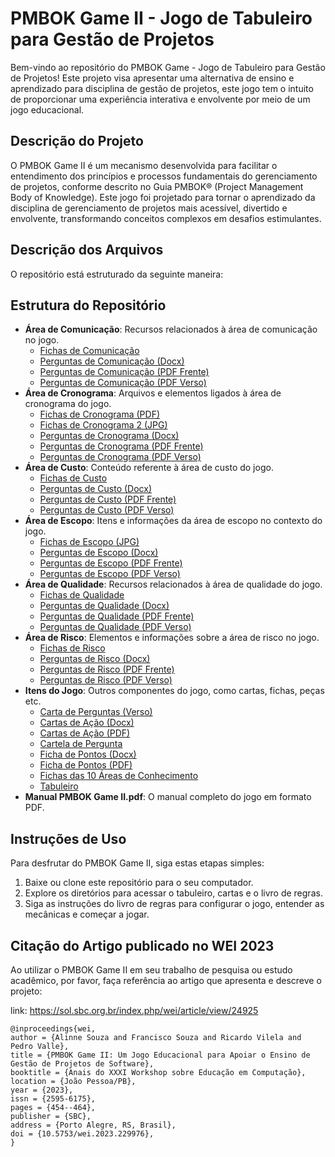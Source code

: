 # PMBOK Game II - Jogo de Tabuleiro para Gestão de Projetos

Bem-vindo ao repositório do PMBOK Game - Jogo de Tabuleiro para Gestão de Projetos! Este projeto visa apresentar uma alternativa de ensino e aprendizado para disciplina de gestão de projetos, este jogo tem o intuito de proporcionar uma experiência interativa e envolvente por meio de um jogo educacional.

## Descrição do Projeto

O PMBOK Game II é um mecanismo desenvolvida para facilitar o entendimento dos princípios e processos fundamentais do gerenciamento de projetos, conforme descrito no Guia PMBOK® (Project Management Body of Knowledge). Este jogo foi projetado para tornar o aprendizado da disciplina de gerenciamento de projetos mais acessível, divertido e envolvente, transformando conceitos complexos em desafios estimulantes.

## Descrição dos Arquivos

O repositório está estruturado da seguinte maneira:

## Estrutura do Repositório

- **Área de Comunicação**: Recursos relacionados à área de comunicação no jogo.
  - [Fichas de Comunicação](Área%20Comunicação/fichas%20comunicação.png)
  - [Perguntas de Comunicação (Docx)](Área%20Comunicação/perguntas%20comunicação.docx)
  - [Perguntas de Comunicação (PDF Frente)](Área%20Comunicação/perguntas%20frente.pdf)
  - [Perguntas de Comunicação (PDF Verso)](Área%20Comunicação/perguntas%20verso.pdf)
- **Área de Cronograma**: Arquivos e elementos ligados à área de cronograma do jogo.
  - [Fichas de Cronograma (PDF)](Área%20Cronograma/fichas%20cronograma.pdf)
  - [Fichas de Cronograma 2 (JPG)](Área%20Cronograma/fichas%20cronograma2.jpg)
  - [Perguntas de Cronograma (Docx)](Área%20Cronograma/perguntas%20cronograma.docx)
  - [Perguntas de Cronograma (PDF Frente)](Área%20Cronograma/perguntas%20frente.pdf)
  - [Perguntas de Cronograma (PDF Verso)](Área%20Cronograma/perguntas%20verso.pdf)
- **Área de Custo**: Conteúdo referente à área de custo do jogo.
  - [Fichas de Custo](Área%20Custo/fichas%20custo.png)
  - [Perguntas de Custo (Docx)](Área%20Custo/perguntas%20custo.docx)
  - [Perguntas de Custo (PDF Frente)](Área%20Custo/perguntas%20frente.pdf)
  - [Perguntas de Custo (PDF Verso)](Área%20Custo/perguntas%20verso.pdf)
- **Área de Escopo**: Itens e informações da área de escopo no contexto do jogo.
  - [Fichas de Escopo (JPG)](Área%20Escopo/fichas%20escopo.jpg)
  - [Perguntas de Escopo (Docx)](Área%20Escopo/perguntas%20escopo_v2.docx)
  - [Perguntas de Escopo (PDF Frente)](Área%20Escopo/perguntas%20frente.pdf)
  - [Perguntas de Escopo (PDF Verso)](Área%20Escopo/perguntas%20verso.pdf)
- **Área de Qualidade**: Recursos relacionados à área de qualidade do jogo.
  - [Fichas de Qualidade](Área%20Qualidade/fichas%20qualidade.png)
  - [Perguntas de Qualidade (Docx)](Área%20Qualidade/perguntas_qualidade.docx)
  - [Perguntas de Qualidade (PDF Frente)](Área%20Qualidade/perguntas_frente.pdf)
  - [Perguntas de Qualidade (PDF Verso)](Área%20Qualidade/perguntas_verso.pdf)
- **Área de Risco**: Elementos e informações sobre a área de risco no jogo.
  - [Fichas de Risco](Área%20Risco/fichas%20riscos.png)
  - [Perguntas de Risco (Docx)](Área%20Risco/perguntas_riscos.docx)
  - [Perguntas de Risco (PDF Frente)](Área%20Risco/perguntas_frente.pdf)
  - [Perguntas de Risco (PDF Verso)](Área%20Risco/perguntas_verso.pdf)
- **Itens do Jogo**: Outros componentes do jogo, como cartas, fichas, peças etc.
  - [Carta de Perguntas (Verso)](Itens%20do%20jogo/carta%20de%20perguntas_verso.jpg)
  - [Cartas de Ação (Docx)](Itens%20do%20jogo/cartas%20de%20acao.docx)
  - [Cartas de Ação (PDF)](Itens%20do%20jogo/cartas%20de%20acao.pdf)
  - [Cartela de Pergunta](Itens%20do%20jogo/Cartela%20de%20Pergunta.jpg)
  - [Ficha de Pontos (Docx)](Itens%20do%20jogo/ficha%20de%20pontos.docx)
  - [Ficha de Pontos (PDF)](Itens%20do%20jogo/ficha%20de%20pontos.pdf)
  - [Fichas das 10 Áreas de Conhecimento](Itens%20do%20jogo/Fichas%2010%20areas%20de%20conhecimento.png)
  - [Tabuleiro](Itens%20do%20jogo/tabuleiro.png)
- **Manual PMBOK Game II.pdf**: O manual completo do jogo em formato PDF.


## Instruções de Uso

Para desfrutar do PMBOK Game II, siga estas etapas simples:

1. Baixe ou clone este repositório para o seu computador.
2. Explore os diretórios para acessar o tabuleiro, cartas e o livro de regras.
3. Siga as instruções do livro de regras para configurar o jogo, entender as mecânicas e começar a jogar.

## Citação do Artigo publicado no WEI 2023

Ao utilizar o PMBOK Game II em seu trabalho de pesquisa ou estudo acadêmico, por favor, faça referência ao artigo que apresenta e descreve o projeto:

link: https://sol.sbc.org.br/index.php/wei/article/view/24925
```
@inproceedings{wei,
author = {Alinne Souza and Francisco Souza and Ricardo Vilela and Pedro Valle},
title = {PMBOK Game II: Um Jogo Educacional para Apoiar o Ensino de Gestão de Projetos de Software},
booktitle = {Anais do XXXI Workshop sobre Educação em Computação},
location = {João Pessoa/PB},
year = {2023},
issn = {2595-6175},
pages = {454--464},
publisher = {SBC},
address = {Porto Alegre, RS, Brasil},
doi = {10.5753/wei.2023.229976},
}
```
